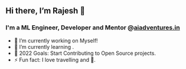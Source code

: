   ## Hi there, I’m Rajesh 👋


### I'm a  ML Engineer, Developer and Mentor @[aiadventures.in][aiadv-website]
- 🔭 I’m currently working on Myself!
- 🌱 I’m currently learning .
- 🥅 2022 Goals: Start Contributing to Open Source projects.
- ⚡ Fun fact: I love travelling and 🐶.





[aiadv-website]: https://aiadventures.in/
<!---
rajesh1r/rajesh1r is a ✨ special ✨ repository because its `README.md` (this file) appears on your GitHub profile.
You can click the Preview link to take a look at your changes.
--->
